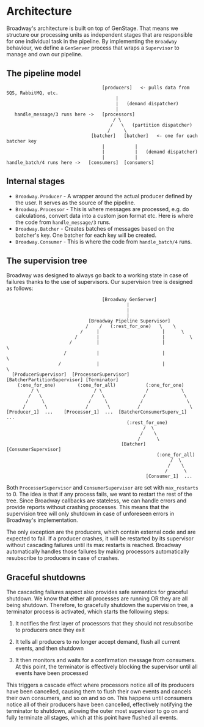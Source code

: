 # Architecture

Broadway's architecture is built on top of GenStage. That means we structure
our processing units as independent stages that are responsible for one
individual task in the pipeline. By implementing the `Broadway` behaviour,
we define a `GenServer` process that wraps a `Supervisor` to manage and
own our pipeline.

## The pipeline model

```asciidoc
                                   [producers]   <- pulls data from SQS, RabbitMQ, etc.
                                        |
                                        |   (demand dispatcher)
                                        |
   handle_message/3 runs here ->   [processors]
                                       / \
                                      /   \   (partition dispatcher)
                                     /     \
                               [batcher]   [batcher]   <- one for each batcher key
                                   |           |
                                   |           |   (demand dispatcher)
                                   |           |
handle_batch/4 runs here ->   [consumers]  [consumers]
```

## Internal stages

  * `Broadway.Producer` - A wrapper around the actual producer defined by
    the user. It serves as the source of the pipeline.
  * `Broadway.Processor` - This is where messages are processed, e.g. do
    calculations, convert data into a custom json format etc. Here is where
    the code from `handle_message/3` runs.
  * `Broadway.Batcher` - Creates batches of messages based on the
    batcher's key. One batcher for each key will be created.
  * `Broadway.Consumer` - This is where the code from `handle_batch/4` runs.

## The supervision tree

Broadway was designed to always go back to a working state in case
of failures thanks to the use of supervisors. Our supervision tree
is designed as follows:

```asciidoc
                                   [Broadway GenServer]
                                            |
                                            |
                                            |
                              [Broadway Pipeline Supervisor]
                             /    /   (:rest_for_one)   \    \
                           /     |                       |      \
                         /       |                       |         \
                       /         |                       |            \
                     /           |                       |               \
                   /             |                       |                  \
  [ProducerSupervisor]  [ProcessorSupervisor] [BatcherPartitionSupervisor] [Terminator]
    (:one_for_one)        (:one_for_all)           (:one_for_one)
         / \                    / \                /            \
        /   \                  /   \              /              \
       /     \                /     \            /                \
      /       \              /       \          /                  \
[Producer_1]  ...    [Processor_1]  ...  [BatcherConsumerSuperv_1]  ...
                                            (:rest_for_one)
                                                  /  \
                                                 /    \
                                                /      \
                                          [Batcher] [ConsumerSupervisor]
                                                       (:one_for_all)
                                                            /  \
                                                           /    \
                                                          /      \
                                                   [Consumer_1]  ...
```


Both `ProcessorSupervisor` and `ConsumerSupervisor` are set with
`max_restarts` to 0. The idea is that if any process fails, we want
to restart the rest of the tree. Since Broadway callbacks are
stateless, we can handle errors and provide reports without crashing
processes. This means that the supervision tree will only shutdown
in case of unforeseen errors in Broadway's implementation.

The only exception are the producers, which contain external code
and are expected to fail. If a producer crashes, it will be restarted
by its supervisor without cascading failures until its max restarts
is reached. Broadway automatically handles those failures by making
processors automatically resubscribe to producers in case of crashes.

## Graceful shutdowns

The cascading failures aspect also provides safe semantics for graceful
shutdown. We know that either all processes are running OR they are all
being shutdown. Therefore, to gracefully shutdown the supervision tree,
a terminator process is activated, which starts the following steps:

  1. It notifies the first layer of processors that they should not
     resubscribe to producers once they exit

  2. It tells all producers to no longer accept demand, flush all
     current events, and then shutdown

  3. It then monitors and waits for a confirmation message from consumers.
     At this point, the terminator is effectively blocking the supervisor
     until all events have been processed

This triggers a cascade effect where processors notice all of its producers
have been cancelled, causing them to flush their own events and cancels their
own consumers, and so on and so on. This happens until consumers notice all
of their producers have been cancelled, effectively notifying the terminator
to shutdown, allowing the outer most supervisor to go on and fully terminate
all stages, which at this point have flushed all events.
